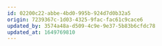 ```yaml
---
id: 02200c22-abbe-4bd0-995b-924d7d0b32a5
origin: 7239367c-1d03-4325-9fac-fac61c9cace6
updated_by: 3574a48a-d509-4c9e-9e37-5b83b6cfdc78
updated_at: 1649769810
---
```


